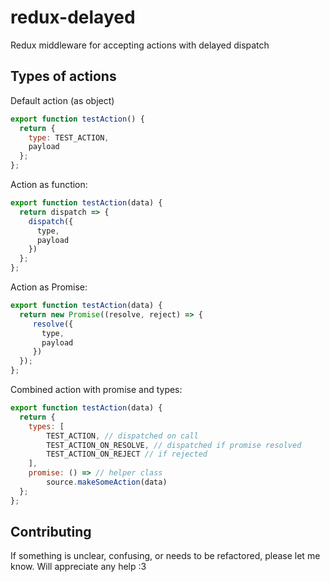 # redux-delayed
Redux middleware for accepting actions with delayed dispatch

## Types of actions

Default action (as object)

```js
export function testAction() {
  return {
    type: TEST_ACTION,
    payload
  };
};
```

Action as function:

```js
export function testAction(data) {
  return dispatch => {
    dispatch({
      type,
      payload
    })
  };
};
```

Action as Promise:

```js
export function testAction(data) {
  return new Promise((resolve, reject) => {
     resolve({
       type,
       payload
     })
  });
};
```

Combined action with promise and types:

```js
export function testAction(data) {
  return {
    types: [
        TEST_ACTION, // dispatched on call
        TEST_ACTION_ON_RESOLVE, // dispatched if promise resolved
        TEST_ACTION_ON_REJECT // if rejected
    ],
    promise: () => // helper class
        source.makeSomeAction(data)
  };
};
```

## Contributing
If something is unclear, confusing, or needs to be refactored, please let me know. Will appreciate any help :3
